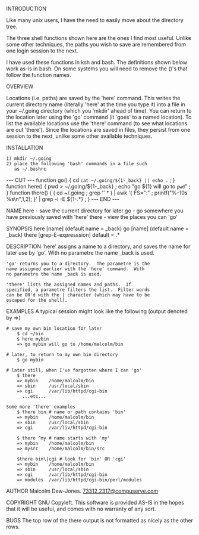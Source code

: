 INTRODUCTION

Like many unix users, I have the need to easily move about the directory
tree. 

The three shell functions shown here are the ones I find most useful. Unlike
some other techniques, the paths you wish to save are remembered from one
login session to the next.

I have used these functions in ksh and bash.  The definitions shown below
work as-is in bash.  On some systems you will need to remove the ()'s that
follow the function names.


OVERVIEW

Locations (i.e. paths) are saved by the 'here' command. This writes the
current directory name (literally 'here' at the time you type it) into a
file in your ~/.going directory (which you 'mkdir' ahead of time).  You can
return to the location later using the 'go' command (it 'goes' to a named
location).  To list the available locations use the 'there' command (to see
what locations are out 'there').  Since the locations are saved in files,
they persist from one session to the next, unlike some other available
techniques.  


INSTALLATION

	1) mkdir ~/.going
	2) place the following 'bash' commands in a file such 
	   as ~/.bashrc

--- CUT ---
 function go()   { cd `cat ~/.going/${1-_back} || echo .` ; }
 function here() { pwd > ~/.going/${1-_back} ; 
                   echo "go ${1} will go to `pwd`" ;  } 
 function there() { ( cd ~/.going ; 
                      grep '' * ) | 
                      awk '{ FS=":" ; printf("%-10s %s\n",$1,$2); }' | 
                      grep -i -E ${1-.\*} ; }
--- END ---


NAME
	here  - save the current directory for later
	go    - go somewhere you have previously saved with 'here'
	there - view the places you can 'go'

SYNOPSIS
	here  [name]	(default name = _back)
	go    [name]	(default name = _back)
	there [grep-E-expresssion]	default = .*

DESCRIPTION
	'here' assigns a name to a directory, and saves the
	name for later use by 'go'. With no parametre the name
	_back is used.

	'go' returns you to a directory.  The parametre is the
	name assigned earlier with the 'here' command.  With
	no parametre the name _back is used.

	'there' lists the assigned names and paths.  If
	specified, a parametre filters the list.  Filter words
	can be OR'd with the | character (which may have to be
	escaped for the shell).

 
EXAMPLES
	A typical session might look like the following
	(output denoted by =>) 

	# save my own bin location for later
		$ cd ~/bin
		$ here mybin
		=> go mybin will go to /home/malcolm/bin

	# later, to return to my own bin directory
		$ go mybin

	# later still, when I've forgotten where I can 'go'
		$ there
		=> mybin	/home/malcolm/bin
		=> sbin		/usr/local/sbin
		=> cgi		/var/lib/httpd/cgi-bin
		  ...etc...

	Some more 'there' examples
		$ there bin	# name or path contains 'bin'
		=> mybin	/home/malcolm/bin
		=> sbin		/usr/local/sbin
		=> cgi		/var/liv/httpd/cgi-bin
	
		$ there ^my	# name starts with 'my'
		=> mybin	/home/malcolm/bin
		=> mysrc	/home/malcolm/bin/src
	
		$there bin\|cgi	# look for 'bin' OR 'cgi'
		=> mybin	/home/malcolm/bin
		=> sbin		/usr/local/sbin
		=> cgi		/var/lib/httpd/cgi-bin
		=> modules	/var/lib/httpd/cgi-bin/perl/modules

AUTHOR
	Malcolm Dew-Jones. 73312.2317@compuserve.com

COPYRIGHT
	GNU Copyleft.  This software is provided AS-IS in the hopes
	that it will be useful, and comes with no warranty of any sort.

BUGS
	The top row of the there output is not formatted as
	nicely as the other rows.

